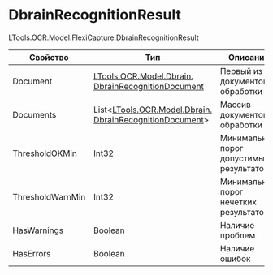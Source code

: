 # DbrainRecognitionResult

LTools.OCR.Model.FlexiCapture.DbrainRecognitionResult

| Свойство          | Тип                                                                                      | Описание                                 |
| ----------------- | ---------------------------------------------------------------------------------------- | ---------------------------------------- |
| Document          | [LTools.OCR.Model.Dbrain. DbrainRecognitionDocument](dbrainrecognitiondocument.md)       | Первый из документов обработки           |
| Documents         | List<[LTools.OCR.Model.Dbrain. DbrainRecognitionDocument](dbrainrecognitiondocument.md)> | Массив документов обработки              |
| ThresholdOKMin    | Int32                                                                                    | Минимальный порог допустимых результатов |
| ThresholdWarnMin  | Int32                                                                                    | Минимальный порог нечетких результатов   |
| HasWarnings       | Boolean                                                                                  | Наличие проблем                          |
| HasErrors         | Boolean                                                                                  | Наличие ошибок                           |

